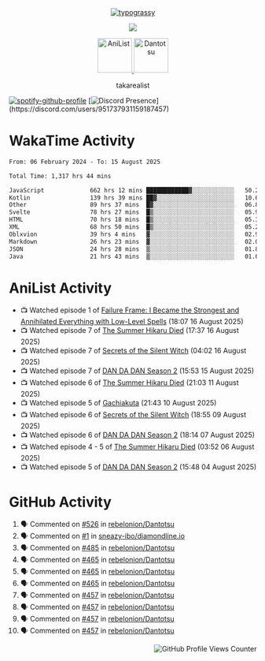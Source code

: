 <div align="center">
<a href="https://github.com/kawarimidoll/typograssy">
    <img alt="typograssy" src="https://typograssy.deno.dev/api?text=%E3%82%B8%E3%83%A7%E3%83%B3%E3%81%A7%E3%81%99%E3%80%82%E3%81%93%E3%82%93%E3%81%AB%E3%81%A1%E3%81%AF%20%20%5E%5E%20sup%20iam%20ibo%20--&&l0=none&l1=82d9d0&l2=027353&l3=038c4c&l4=01402e&bg=none&frame=none&speed=100&comment=">
</a>
</div>
<p align="center">
  <a href="https://skillicons.dev">
    <img src="https://skillicons.dev/icons?i=kotlin,figma,obsidian,androidstudio,vscode,css,html" />
  </a>
</p>

<p align="center">
    <a href="https://anilist.co/user/takarealist112/">
      <img src="https://i.imgur.com/LDvh7Lg.gif" alt="AniList" style="width: 70px; height: auto;">
    </a>
    <a href="https://discord.gg/4HPZ5nAWwM/">
      <img src="https://i.imgur.com/5o3Y9Jb.gif" alt="Dantotsu" style="width: 70px; height: auto;">
    </a>
</p>

<p align="center">
takarealist
</p>

[![spotify-github-profile](https://spotify-github-profile.vercel.app/api/view?uid=216np2gahwfhcjozqmzomew7i&cover_image=true&theme=novatorem&show_offline=true&background_color=121212&interchange=false&bar_color=53b14f&bar_color_cover=true)](https://spotify-github-profile.vercel.app/api/view?uid=216np2gahwfhcjozqmzomew7i&redirect=true)
[![Discord Presence](https://lanyard-profile-readme.vercel.app/api/951737931159187457?theme=dark&bg=Oe1116&animated=false&hideDiscrim=true&borderRadius=30px&idleMessage=currently%20offline...)](https://discord.com/users/951737931159187457)

# WakaTime Activity

<!--START_SECTION:waka-->

```txt
From: 06 February 2024 - To: 15 August 2025

Total Time: 1,317 hrs 44 mins

JavaScript             662 hrs 12 mins ████████████▓░░░░░░░░░░░░   50.25 %
Kotlin                 139 hrs 39 mins ██▓░░░░░░░░░░░░░░░░░░░░░░   10.60 %
Other                  89 hrs 37 mins  █▓░░░░░░░░░░░░░░░░░░░░░░░   06.80 %
Svelte                 78 hrs 27 mins  █▒░░░░░░░░░░░░░░░░░░░░░░░   05.95 %
HTML                   70 hrs 18 mins  █▒░░░░░░░░░░░░░░░░░░░░░░░   05.34 %
XML                    68 hrs 50 mins  █▒░░░░░░░░░░░░░░░░░░░░░░░   05.22 %
Oblxvion               39 hrs 4 mins   ▓░░░░░░░░░░░░░░░░░░░░░░░░   02.97 %
Markdown               26 hrs 23 mins  ▓░░░░░░░░░░░░░░░░░░░░░░░░   02.00 %
JSON                   24 hrs 28 mins  ▒░░░░░░░░░░░░░░░░░░░░░░░░   01.86 %
Java                   21 hrs 43 mins  ▒░░░░░░░░░░░░░░░░░░░░░░░░   01.65 %
```

<!--END_SECTION:waka-->

# AniList Activity

<!-- ANILIST_ACTIVITY:start -->

-   📺 Watched episode 1 of [Failure Frame: I Became the Strongest and Annihilated Everything with Low-Level Spells](https://anilist.co/anime/173694) (18:07 16 August 2025)
-   📺 Watched episode 7 of [The Summer Hikaru Died](https://anilist.co/anime/177689) (17:37 16 August 2025)
-   📺 Watched episode 7 of [Secrets of the Silent Witch](https://anilist.co/anime/179966) (04:02 16 August 2025)
-   📺 Watched episode 7 of [DAN DA DAN Season 2](https://anilist.co/anime/185660) (15:53 15 August 2025)
-   📺 Watched episode 6 of [The Summer Hikaru Died](https://anilist.co/anime/177689) (21:03 11 August 2025)
-   📺 Watched episode 5 of [Gachiakuta](https://anilist.co/anime/178025) (21:43 10 August 2025)
-   📺 Watched episode 6 of [Secrets of the Silent Witch](https://anilist.co/anime/179966) (18:55 09 August 2025)
-   📺 Watched episode 6 of [DAN DA DAN Season 2](https://anilist.co/anime/185660) (18:14 07 August 2025)
-   📺 Watched episode 4 - 5 of [The Summer Hikaru Died](https://anilist.co/anime/177689) (03:52 06 August 2025)
-   📺 Watched episode 5 of [DAN DA DAN Season 2](https://anilist.co/anime/185660) (15:48 04 August 2025)

<!-- ANILIST_ACTIVITY:end -->

# GitHub Activity

<!--START_SECTION:activity-->

1. 🗣 Commented on [#526](https://github.com/rebelonion/Dantotsu/pull/526#issuecomment-2481012390) in [rebelonion/Dantotsu](https://github.com/rebelonion/Dantotsu)
2. 🗣 Commented on [#1](https://github.com/sneazy-ibo/diamondline.io/issues/1#issuecomment-2411269955) in [sneazy-ibo/diamondline.io](https://github.com/sneazy-ibo/diamondline.io)
3. 🗣 Commented on [#485](https://github.com/rebelonion/Dantotsu/issues/485#issuecomment-2374839206) in [rebelonion/Dantotsu](https://github.com/rebelonion/Dantotsu)
4. 🗣 Commented on [#465](https://github.com/rebelonion/Dantotsu/issues/465#issuecomment-2257555066) in [rebelonion/Dantotsu](https://github.com/rebelonion/Dantotsu)
5. 🗣 Commented on [#465](https://github.com/rebelonion/Dantotsu/issues/465#issuecomment-2257389149) in [rebelonion/Dantotsu](https://github.com/rebelonion/Dantotsu)
6. 🗣 Commented on [#465](https://github.com/rebelonion/Dantotsu/issues/465#issuecomment-2257388359) in [rebelonion/Dantotsu](https://github.com/rebelonion/Dantotsu)
7. 🗣 Commented on [#457](https://github.com/rebelonion/Dantotsu/issues/457#issuecomment-2256121324) in [rebelonion/Dantotsu](https://github.com/rebelonion/Dantotsu)
8. 🗣 Commented on [#457](https://github.com/rebelonion/Dantotsu/issues/457#issuecomment-2256120426) in [rebelonion/Dantotsu](https://github.com/rebelonion/Dantotsu)
9. 🗣 Commented on [#457](https://github.com/rebelonion/Dantotsu/issues/457#issuecomment-2256119951) in [rebelonion/Dantotsu](https://github.com/rebelonion/Dantotsu)
10. 🗣 Commented on [#457](https://github.com/rebelonion/Dantotsu/issues/457#issuecomment-2256116300) in [rebelonion/Dantotsu](https://github.com/rebelonion/Dantotsu)
<!--END_SECTION:activity-->

<div align="right">
    <img src="https://komarev.com/ghpvc/?username=sneazy-ibo&color=ff6e00&label=Counter&abbreviated=true" alt="GitHub Profile Views Counter">
</div>
